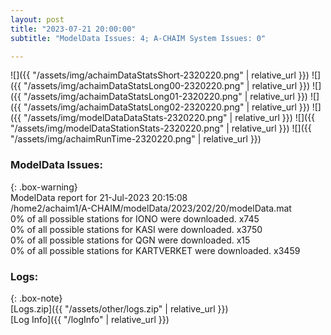 ```yaml
---
layout: post
title: "2023-07-21 20:00:00"
subtitle: "ModelData Issues: 4; A-CHAIM System Issues: 0"

---
```


![]({{ "/assets/img/achaimDataStatsShort-2320220.png" | relative_url }})
![]({{ "/assets/img/achaimDataStatsLong00-2320220.png" | relative_url }})
![]({{ "/assets/img/achaimDataStatsLong01-2320220.png" | relative_url }})
![]({{ "/assets/img/achaimDataStatsLong02-2320220.png" | relative_url }})
![]({{ "/assets/img/modelDataDataStats-2320220.png" | relative_url }})
![]({{ "/assets/img/modelDataStationStats-2320220.png" | relative_url }})
![]({{ "/assets/img/achaimRunTime-2320220.png" | relative_url }})


### ModelData Issues:  
  
{: .box-warning}  
 ModelData report for 21-Jul-2023 20:15:08   
 /home2/achaim1/A-CHAIM/modelData/2023/202/20/modelData.mat   
 0% of all possible stations for IONO were downloaded. x745   
 0% of all possible stations for KASI were downloaded. x3750   
 0% of all possible stations for QGN were downloaded. x15   
 0% of all possible stations for KARTVERKET were downloaded. x3459   
  


### Logs:  
  
{: .box-note}  
[Logs.zip]({{ "/assets/other/logs.zip" | relative_url }})  
[Log Info]({{ "/logInfo" | relative_url }})  
